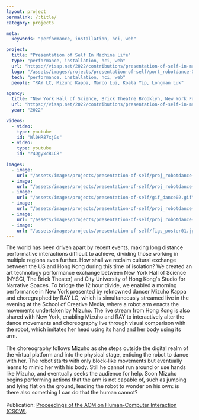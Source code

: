 ```yaml
---
layout: project
permalink: /:title/
category: projects

meta:
  keywords: "performance, installation, hci, web"

project:
  title: "Presentation of Self In Machine Life"
  type: "performance, installation, hci, web"
  url: "https://visap.net/2022/contributions/presentation-of-self-in-machine-life"
  logo: "/assets/images/projects/presentation-of-self/port_robotdance-04square.jpg"
  tech: "performance, installation, hci, web"
  people: "RAY LC, Mizuho Kappa, Marco Lui, Koala Yip, Longman Luk"

agency:
  title: "New York Hall of Science, Brick Theatre Brooklyn, New York Foundation for the Arts, Hong Kong Arts Development Council, Chow Sang Sang Group Research Fund, IEEE VISAP, CSCW"
  url: "https://visap.net/2022/contributions/presentation-of-self-in-machine-life"
  year: "2022"

videos:
  - video:
    type: youtube
    id: "Wl0HR87xjGs"
  - video:
    type: youtube
    id: "r4QgyxcBLC8"

images:
  - image:
    url: "/assets/images/projects/presentation-of-self/proj_robotdance-04.jpg"
  - image:
    url: "/assets/images/projects/presentation-of-self/proj_robotdance-06.jpg"
  - image:
    url: "/assets/images/projects/presentation-of-self/gif_dance02.gif"
  - image:
    url: "/assets/images/projects/presentation-of-self/proj_robotdance-03.jpg"
  - image:
    url: "/assets/images/projects/presentation-of-self/proj_robotdance-64.jpg"
  - image:
    url: "/assets/images/projects/presentation-of-self/figs_poster01.jpg"
---
```

<p>The world has been driven apart by recent events, making long distance performative interactions difficult to achieve, dividing those working in multiple regions even further. How shall we reclaim cultural exchange between the US and Hong Kong during this time of isolation? We created an art technology performance exchange between New York Hall of Science (NYSCI, The Brick Theater) and City University of Hong Kong's Studio for Narrative Spaces. To bridge the 12 hour divide, we enabled a morning performance in New York presented by reknowned dancer Mizuho Kappa and choregraphed by RAY LC, which is simultaneously streamed live in the evening at the School of Creative Media, where a robot arm enacts the movements undertaken by Mizuho. The live stream from Hong Kong is also shared with New York, enabling Mizuho and RAY to interactively alter the dance movements and choreography live through visual comparison with the robot, which imitates her head using its hand and her body using its arm.<br><br>
The choreography follows Mizuho as she steps outside the digital realm of the virtual platform and into the physical stage, enticing the robot to dance with her. The robot starts with only block-like movements but eventually learns to mimic her with his body. Still he cannot run around or use hands like Mizuho, and eventually seeks the audience for help. Soon Mizuho begins performing actions that the arm is not capable of, such as jumping and lying flat on the ground, leading the robot to wonder on his own: is there also something I can do that the human cannot?<br><br>
Publication: <a href="https://dl.acm.org/doi/10.1145/3610182"><u>Proceedings of the ACM on Human-Computer Interaction (CSCW)</u></a>.</p>